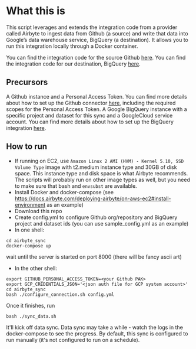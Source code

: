 # What this is 

This script leverages and extends the integration code from a provider called Airbyte to ingest data from Github (a source) and write that data into Google’s data warehouse service, BigQuery (a destination). It allows you to run this integration locally through a Docker container. 

You can find the integration code for the source Github [here](https://github.com/XIDProject/airbyte/tree/master/airbyte-integrations/connectors/source-github/source_github). You can find the integration code for our destination, BigQuery [here](https://github.com/XIDProject/airbyte/tree/master/airbyte-integrations/connectors/destination-bigquery). 

## Precursors

A Github instance and a Personal Access Token. You can find more details about how to set up the Github connector [here](https://docs.airbyte.com/integrations/sources/github/), including the required scopes for the Personal Access Token. 
A Google BigQuery instance with a specific project and dataset for this sync and a GoogleCloud service account. You can find more details about how to set up the BigQuery integration [here](https://docs.airbyte.com/integrations/destinations/bigquery/). 


## How to run
- If running on EC2, use `Amazon Linux 2 AMI (HVM) - Kernel 5.10, SSD Volume Type` image with t2.medium instance type and 30GB of disk space.
  This instance type and disk space is what Airbyte recommends. The scripts will probably run on other image types as well, but you need to make sure that bash and `envsubst` are available.
- Install Docker and docker-compose (see https://docs.airbyte.com/deploying-airbyte/on-aws-ec2#install-environment as an example)
- Download this repo
- Create config.yml to configure Github org/repository and BigQuery project and dataset ids (you can use sample_config.yml as an example)
- In one shell:
```shell
cd airbyte_sync
docker-compose up
```
  wait until the server is started on port 8000 (there will be fancy ascii art)

- In the other shell:
```shell
export GITHUB_PERSONAL_ACCESS_TOKEN=<your Github PAK>
export GCP_CREDENTIALS_JSON='<json auth file for GCP system account>'
cd airbyte_sync
bash ./configure_connection.sh config.yml
```
Once it finishes, run
```shell
bash ./sync_data.sh
```
It'll kick off data sync. Data sync may take a while - watch the logs in the docker-compose to see the progress. By default, this sync is configured to run manually (it's not configured to run on a schedule). 
